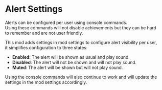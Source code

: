 # Alert Settings

Alerts can be configured per user using console commands.  
Using these commands will not disable achievements but they can be hard to remember and are not user friendly.

This mod adds settings in mod settings to configure alert visibility per user, it simplifies configuration to three states:

- **Enabled**: The alert will be shown as usual and play sound.
- **Disabled**: The alert will not be shown and will not play sound.
- **Muted**: The alert will be shown but will not play sound.

Using the console commands will also continue to work and will update the settings in the mod settings accordingly.
